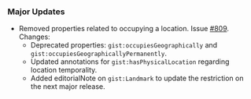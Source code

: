 ### Major Updates

- Removed properties related to occupying a location. Issue [#809](https://github.com/semanticarts/gist/issues/809). Changes:
  - Deprecated properties: `gist:occupiesGeographically` and `gist:occupiesGeographicallyPermanently`.
  - Updated annotations for `gist:hasPhysicalLocation` regarding location temporality.
  - Added editorialNote on `gist:Landmark` to update the restriction on the next major release.
